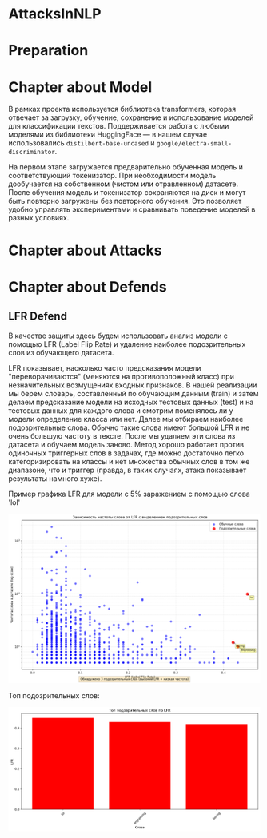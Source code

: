 # AttacksInNLP

# Preparation

# Chapter about Model

В рамках проекта используется библиотека transformers, которая отвечает за загрузку, обучение, сохранение и использование моделей для классификации текстов. Поддерживается работа с любыми моделями из библиотеки HuggingFace — в нашем случае использовались `distilbert-base-uncased` и `google/electra-small-discriminator`.

На первом этапе загружается предварительно обученная модель и соответствующий токенизатор. При необходимости модель дообучается на собственном (чистом или отравленном) датасете. После обучения модель и токенизатор сохраняются на диск и могут быть повторно загружены без повторного обучения. Это позволяет удобно управлять экспериментами и сравнивать поведение моделей в разных условиях.


# Chapter about Attacks

# Chapter about Defends

## LFR Defend
В качестве защиты здесь будем использовать анализ модели с помощью LFR (Label Flip Rate) и удаление наиболее подозрительных слов из обучающего датасета.

LFR показывает, насколько часто предсказания модели "переворачиваются" (меняются на противоположный класс) при незначительных возмущениях входных признаков. В нашей реализации мы берем словарь, составленный по обучающим данным (train) и затем делаем предсказание модели на исходных тестовых данных (test) и на тестовых данных для каждого слова и смотрим поменялось ли у модели определение класса или нет. Далее мы отбираем наиболее подозрительные слова. Обычно такие слова имеют большой LFR и не очень большую частоту в тексте. После мы удаляем эти слова из датасета и обучаем модель заново. Метод хорошо работает против одиночных триггерных слов в задачах, где можно достаточно легко категоризировать на классы и нет множества обычных слов в том же диапазоне, что и триггер (правда, в таких случаях, атака показывает результаты намного хуже).

Пример графика LFR для модели с 5% заражением с помощью слова 'lol'

![график LFR](/plots/bert/lfr_defend/lfr_plot_model_poisoned_0.05.png)


Топ подозрительных слов:

![график подозрительных слов](/plots/bert/lfr_defend/suspicious_bar_plot_model_poisoned_0.05.png)
